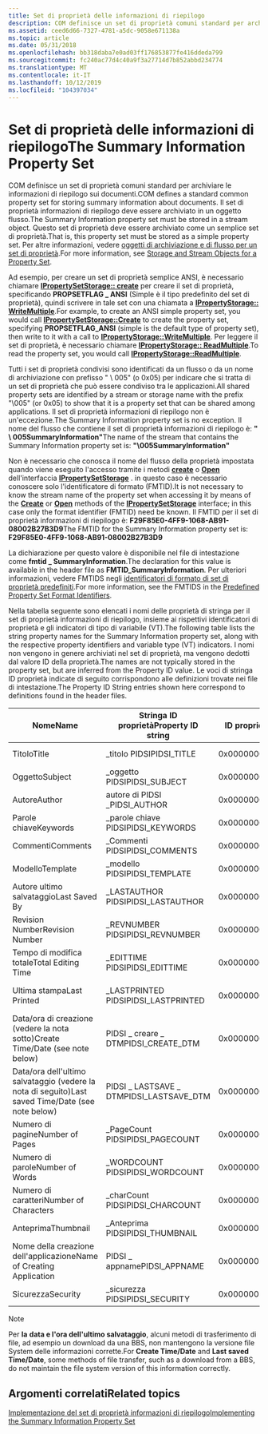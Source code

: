 ```yaml
---
title: Set di proprietà delle informazioni di riepilogo
description: COM definisce un set di proprietà comuni standard per archiviare le informazioni di riepilogo sui documenti.
ms.assetid: ceed6d66-7327-4781-a5dc-9058e671138a
ms.topic: article
ms.date: 05/31/2018
ms.openlocfilehash: bb318daba7e0ad03ff176853877fe416ddeda799
ms.sourcegitcommit: fc240ac77d4c40a9f3a27714d7b852abbd234774
ms.translationtype: MT
ms.contentlocale: it-IT
ms.lasthandoff: 10/12/2019
ms.locfileid: "104397034"
---
```

# <a name="the-summary-information-property-set"></a><span data-ttu-id="cf3da-103">Set di proprietà delle informazioni di riepilogo</span><span class="sxs-lookup"><span data-stu-id="cf3da-103">The Summary Information Property Set</span></span>

<span data-ttu-id="cf3da-104">COM definisce un set di proprietà comuni standard per archiviare le informazioni di riepilogo sui documenti.</span><span class="sxs-lookup"><span data-stu-id="cf3da-104">COM defines a standard common property set for storing summary information about documents.</span></span> <span data-ttu-id="cf3da-105">Il set di proprietà informazioni di riepilogo deve essere archiviato in un oggetto flusso.</span><span class="sxs-lookup"><span data-stu-id="cf3da-105">The Summary Information property set must be stored in a stream object.</span></span> <span data-ttu-id="cf3da-106">Questo set di proprietà deve essere archiviato come un semplice set di proprietà.</span><span class="sxs-lookup"><span data-stu-id="cf3da-106">That is, this property set must be stored as a simple property set.</span></span> <span data-ttu-id="cf3da-107">Per altre informazioni, vedere [oggetti di archiviazione e di flusso per un set di proprietà](storage-vs--stream-for-a-property-set.md).</span><span class="sxs-lookup"><span data-stu-id="cf3da-107">For more information, see [Storage and Stream Objects for a Property Set](storage-vs--stream-for-a-property-set.md).</span></span>

<span data-ttu-id="cf3da-108">Ad esempio, per creare un set di proprietà semplice ANSI, è necessario chiamare [**IPropertySetStorage:: create**](/windows/desktop/api/Propidl/nf-propidl-ipropertysetstorage-create) per creare il set di proprietà, specificando **PROPSETFLAG \_ ANSI** (Simple è il tipo predefinito del set di proprietà), quindi scrivere in tale set con una chiamata a [**IPropertyStorage:: WriteMultiple**](/windows/desktop/api/Propidl/nf-propidl-ipropertystorage-writemultiple).</span><span class="sxs-lookup"><span data-stu-id="cf3da-108">For example, to create an ANSI simple property set, you would call [**IPropertySetStorage::Create**](/windows/desktop/api/Propidl/nf-propidl-ipropertysetstorage-create) to create the property set, specifying **PROPSETFLAG\_ANSI** (simple is the default type of property set), then write to it with a call to [**IPropertyStorage::WriteMultiple**](/windows/desktop/api/Propidl/nf-propidl-ipropertystorage-writemultiple).</span></span> <span data-ttu-id="cf3da-109">Per leggere il set di proprietà, è necessario chiamare [**IPropertyStorage:: ReadMultiple**](/windows/desktop/api/Propidl/nf-propidl-ipropertystorage-readmultiple).</span><span class="sxs-lookup"><span data-stu-id="cf3da-109">To read the property set, you would call [**IPropertyStorage::ReadMultiple**](/windows/desktop/api/Propidl/nf-propidl-ipropertystorage-readmultiple).</span></span>

<span data-ttu-id="cf3da-110">Tutti i set di proprietà condivisi sono identificati da un flusso o da un nome di archiviazione con prefisso " \\ 005" (o 0x05) per indicare che si tratta di un set di proprietà che può essere condiviso tra le applicazioni.</span><span class="sxs-lookup"><span data-stu-id="cf3da-110">All shared property sets are identified by a stream or storage name with the prefix "\\005" (or 0x05) to show that it is a property set that can be shared among applications.</span></span> <span data-ttu-id="cf3da-111">Il set di proprietà informazioni di riepilogo non è un'eccezione.</span><span class="sxs-lookup"><span data-stu-id="cf3da-111">The Summary Information property set is no exception.</span></span> <span data-ttu-id="cf3da-112">Il nome del flusso che contiene il set di proprietà informazioni di riepilogo è: **" \\ 005SummaryInformation"**</span><span class="sxs-lookup"><span data-stu-id="cf3da-112">The name of the stream that contains the Summary Information property set is: **"\\005SummaryInformation"**</span></span>

<span data-ttu-id="cf3da-113">Non è necessario che conosca il nome del flusso della proprietà impostata quando viene eseguito l'accesso tramite i metodi [**create**](/windows/desktop/api/Propidl/nf-propidl-ipropertysetstorage-create) o [**Open**](/windows/desktop/api/Propidl/nf-propidl-ipropertysetstorage-open) dell'interfaccia [**IPropertySetStorage**](/windows/desktop/api/Propidl/nn-propidl-ipropertysetstorage) . in questo caso è necessario conoscere solo l'identificatore di formato (FMTID).</span><span class="sxs-lookup"><span data-stu-id="cf3da-113">It is not necessary to know the stream name of the property set when accessing it by means of the [**Create**](/windows/desktop/api/Propidl/nf-propidl-ipropertysetstorage-create) or [**Open**](/windows/desktop/api/Propidl/nf-propidl-ipropertysetstorage-open) methods of the [**IPropertySetStorage**](/windows/desktop/api/Propidl/nn-propidl-ipropertysetstorage) interface; in this case only the format identifier (FMTID) need be known.</span></span> <span data-ttu-id="cf3da-114">Il FMTID per il set di proprietà informazioni di riepilogo è: **F29F85E0-4FF9-1068-AB91-08002B27B3D9**</span><span class="sxs-lookup"><span data-stu-id="cf3da-114">The FMTID for the Summary Information property set is: **F29F85E0-4FF9-1068-AB91-08002B27B3D9**</span></span>

<span data-ttu-id="cf3da-115">La dichiarazione per questo valore è disponibile nel file di intestazione come **fmtid \_ SummaryInformation**.</span><span class="sxs-lookup"><span data-stu-id="cf3da-115">The declaration for this value is available in the header file as **FMTID\_SummaryInformation**.</span></span> <span data-ttu-id="cf3da-116">Per ulteriori informazioni, vedere FMTIDS negli [identificatori di formato di set di proprietà predefiniti](predefined-property-set-format-identifiers.md).</span><span class="sxs-lookup"><span data-stu-id="cf3da-116">For more information, see the FMTIDS in the [Predefined Property Set Format Identifiers](predefined-property-set-format-identifiers.md).</span></span>

<span data-ttu-id="cf3da-117">Nella tabella seguente sono elencati i nomi delle proprietà di stringa per il set di proprietà informazioni di riepilogo, insieme ai rispettivi identificatori di proprietà e gli indicatori di tipo di variabile (VT).</span><span class="sxs-lookup"><span data-stu-id="cf3da-117">The following table lists the string property names for the Summary Information property set, along with the respective property identifiers and variable type (VT) indicators.</span></span> <span data-ttu-id="cf3da-118">I nomi non vengono in genere archiviati nel set di proprietà, ma vengono dedotti dal valore ID della proprietà.</span><span class="sxs-lookup"><span data-stu-id="cf3da-118">The names are not typically stored in the property set, but are inferred from the Property ID value.</span></span> <span data-ttu-id="cf3da-119">Le voci di stringa ID proprietà indicate di seguito corrispondono alle definizioni trovate nei file di intestazione.</span><span class="sxs-lookup"><span data-stu-id="cf3da-119">The Property ID String entries shown here correspond to definitions found in the header files.</span></span>

| <span data-ttu-id="cf3da-120">Nome</span><span class="sxs-lookup"><span data-stu-id="cf3da-120">Name</span></span> | <span data-ttu-id="cf3da-121">Stringa ID proprietà</span><span class="sxs-lookup"><span data-stu-id="cf3da-121">Property ID string</span></span> | <span data-ttu-id="cf3da-122">ID proprietà</span><span class="sxs-lookup"><span data-stu-id="cf3da-122">Property ID</span></span> | <span data-ttu-id="cf3da-123">Tipo di VT</span><span class="sxs-lookup"><span data-stu-id="cf3da-123">VT type</span></span> |
|------|--------------------|-------------|---------|
| <span data-ttu-id="cf3da-124">Titolo</span><span class="sxs-lookup"><span data-stu-id="cf3da-124">Title</span></span> | <span data-ttu-id="cf3da-125">\_titolo PIDSI</span><span class="sxs-lookup"><span data-stu-id="cf3da-125">PIDSI\_TITLE</span></span> | <span data-ttu-id="cf3da-126">0x00000002</span><span class="sxs-lookup"><span data-stu-id="cf3da-126">0x00000002</span></span> | <span data-ttu-id="cf3da-127">\_LPSTR VT</span><span class="sxs-lookup"><span data-stu-id="cf3da-127">VT\_LPSTR</span></span>  |
| <span data-ttu-id="cf3da-128">Oggetto</span><span class="sxs-lookup"><span data-stu-id="cf3da-128">Subject</span></span> | <span data-ttu-id="cf3da-129">\_oggetto PIDSI</span><span class="sxs-lookup"><span data-stu-id="cf3da-129">PIDSI\_SUBJECT</span></span> | <span data-ttu-id="cf3da-130">0x00000003</span><span class="sxs-lookup"><span data-stu-id="cf3da-130">0x00000003</span></span> | <span data-ttu-id="cf3da-131">\_LPSTR VT</span><span class="sxs-lookup"><span data-stu-id="cf3da-131">VT\_LPSTR</span></span> |
| <span data-ttu-id="cf3da-132">Autore</span><span class="sxs-lookup"><span data-stu-id="cf3da-132">Author</span></span> | <span data-ttu-id="cf3da-133">autore di PIDSI \_</span><span class="sxs-lookup"><span data-stu-id="cf3da-133">PIDSI\_AUTHOR</span></span> | <span data-ttu-id="cf3da-134">0x00000004</span><span class="sxs-lookup"><span data-stu-id="cf3da-134">0x00000004</span></span> | <span data-ttu-id="cf3da-135">\_LPSTR VT</span><span class="sxs-lookup"><span data-stu-id="cf3da-135">VT\_LPSTR</span></span> |
| <span data-ttu-id="cf3da-136">Parole chiave</span><span class="sxs-lookup"><span data-stu-id="cf3da-136">Keywords</span></span> | <span data-ttu-id="cf3da-137">\_parole chiave PIDSI</span><span class="sxs-lookup"><span data-stu-id="cf3da-137">PIDSI\_KEYWORDS</span></span> | <span data-ttu-id="cf3da-138">0x00000005</span><span class="sxs-lookup"><span data-stu-id="cf3da-138">0x00000005</span></span> | <span data-ttu-id="cf3da-139">\_LPSTR VT</span><span class="sxs-lookup"><span data-stu-id="cf3da-139">VT\_LPSTR</span></span> |
| <span data-ttu-id="cf3da-140">Commenti</span><span class="sxs-lookup"><span data-stu-id="cf3da-140">Comments</span></span> | <span data-ttu-id="cf3da-141">\_Commenti PIDSI</span><span class="sxs-lookup"><span data-stu-id="cf3da-141">PIDSI\_COMMENTS</span></span> | <span data-ttu-id="cf3da-142">0x00000006</span><span class="sxs-lookup"><span data-stu-id="cf3da-142">0x00000006</span></span> | <span data-ttu-id="cf3da-143">\_LPSTR VT</span><span class="sxs-lookup"><span data-stu-id="cf3da-143">VT\_LPSTR</span></span> |
| <span data-ttu-id="cf3da-144">Modello</span><span class="sxs-lookup"><span data-stu-id="cf3da-144">Template</span></span> | <span data-ttu-id="cf3da-145">\_modello PIDSI</span><span class="sxs-lookup"><span data-stu-id="cf3da-145">PIDSI\_TEMPLATE</span></span> | <span data-ttu-id="cf3da-146">0x00000007</span><span class="sxs-lookup"><span data-stu-id="cf3da-146">0x00000007</span></span> | <span data-ttu-id="cf3da-147">\_LPSTR VT</span><span class="sxs-lookup"><span data-stu-id="cf3da-147">VT\_LPSTR</span></span> |
| <span data-ttu-id="cf3da-148">Autore ultimo salvataggio</span><span class="sxs-lookup"><span data-stu-id="cf3da-148">Last Saved By</span></span> | <span data-ttu-id="cf3da-149">\_LASTAUTHOR PIDSI</span><span class="sxs-lookup"><span data-stu-id="cf3da-149">PIDSI\_LASTAUTHOR</span></span> | <span data-ttu-id="cf3da-150">0x00000008</span><span class="sxs-lookup"><span data-stu-id="cf3da-150">0x00000008</span></span> | <span data-ttu-id="cf3da-151">\_LPSTR VT</span><span class="sxs-lookup"><span data-stu-id="cf3da-151">VT\_LPSTR</span></span> |
| <span data-ttu-id="cf3da-152">Revision Number</span><span class="sxs-lookup"><span data-stu-id="cf3da-152">Revision Number</span></span> | <span data-ttu-id="cf3da-153">\_REVNUMBER PIDSI</span><span class="sxs-lookup"><span data-stu-id="cf3da-153">PIDSI\_REVNUMBER</span></span> | <span data-ttu-id="cf3da-154">0x00000009</span><span class="sxs-lookup"><span data-stu-id="cf3da-154">0x00000009</span></span> | <span data-ttu-id="cf3da-155">\_LPSTR VT</span><span class="sxs-lookup"><span data-stu-id="cf3da-155">VT\_LPSTR</span></span> |
| <span data-ttu-id="cf3da-156">Tempo di modifica totale</span><span class="sxs-lookup"><span data-stu-id="cf3da-156">Total Editing Time</span></span> | <span data-ttu-id="cf3da-157">\_EDITTIME PIDSI</span><span class="sxs-lookup"><span data-stu-id="cf3da-157">PIDSI\_EDITTIME</span></span> | <span data-ttu-id="cf3da-158">0x0000000A</span><span class="sxs-lookup"><span data-stu-id="cf3da-158">0x0000000A</span></span> | <span data-ttu-id="cf3da-159">FILETIME VT \_ (UTC)</span><span class="sxs-lookup"><span data-stu-id="cf3da-159">VT\_FILETIME (UTC)</span></span> |
| <span data-ttu-id="cf3da-160">Ultima stampa</span><span class="sxs-lookup"><span data-stu-id="cf3da-160">Last Printed</span></span> | <span data-ttu-id="cf3da-161">\_LASTPRINTED PIDSI</span><span class="sxs-lookup"><span data-stu-id="cf3da-161">PIDSI\_LASTPRINTED</span></span> | <span data-ttu-id="cf3da-162">0x0000000B</span><span class="sxs-lookup"><span data-stu-id="cf3da-162">0x0000000B</span></span> | <span data-ttu-id="cf3da-163">FILETIME VT \_ (UTC)</span><span class="sxs-lookup"><span data-stu-id="cf3da-163">VT\_FILETIME (UTC)</span></span> |
| <span data-ttu-id="cf3da-164">Data/ora di creazione (vedere la nota sotto)</span><span class="sxs-lookup"><span data-stu-id="cf3da-164">Create Time/Date (see note below)</span></span> | <span data-ttu-id="cf3da-165">PIDSI \_ creare \_ DTM</span><span class="sxs-lookup"><span data-stu-id="cf3da-165">PIDSI\_CREATE\_DTM</span></span> | <span data-ttu-id="cf3da-166">0x0000000C</span><span class="sxs-lookup"><span data-stu-id="cf3da-166">0x0000000C</span></span> | <span data-ttu-id="cf3da-167">FILETIME VT \_ (UTC)</span><span class="sxs-lookup"><span data-stu-id="cf3da-167">VT\_FILETIME (UTC)</span></span> |
| <span data-ttu-id="cf3da-168">Data/ora dell'ultimo salvataggio (vedere la nota di seguito)</span><span class="sxs-lookup"><span data-stu-id="cf3da-168">Last saved Time/Date (see note below)</span></span> | <span data-ttu-id="cf3da-169">PIDSI \_ LASTSAVE \_ DTM</span><span class="sxs-lookup"><span data-stu-id="cf3da-169">PIDSI\_LASTSAVE\_DTM</span></span> | <span data-ttu-id="cf3da-170">0x0000000D</span><span class="sxs-lookup"><span data-stu-id="cf3da-170">0x0000000D</span></span> | <span data-ttu-id="cf3da-171">FILETIME VT \_ (UTC)</span><span class="sxs-lookup"><span data-stu-id="cf3da-171">VT\_FILETIME (UTC)</span></span> |
| <span data-ttu-id="cf3da-172">Numero di pagine</span><span class="sxs-lookup"><span data-stu-id="cf3da-172">Number of Pages</span></span> | <span data-ttu-id="cf3da-173">\_PageCount PIDSI</span><span class="sxs-lookup"><span data-stu-id="cf3da-173">PIDSI\_PAGECOUNT</span></span> | <span data-ttu-id="cf3da-174">0x0000000E</span><span class="sxs-lookup"><span data-stu-id="cf3da-174">0x0000000E</span></span> | <span data-ttu-id="cf3da-175">VT \_ I4</span><span class="sxs-lookup"><span data-stu-id="cf3da-175">VT\_I4</span></span> |
| <span data-ttu-id="cf3da-176">Numero di parole</span><span class="sxs-lookup"><span data-stu-id="cf3da-176">Number of Words</span></span> | <span data-ttu-id="cf3da-177">\_WORDCOUNT PIDSI</span><span class="sxs-lookup"><span data-stu-id="cf3da-177">PIDSI\_WORDCOUNT</span></span> | <span data-ttu-id="cf3da-178">0x0000000F</span><span class="sxs-lookup"><span data-stu-id="cf3da-178">0x0000000F</span></span> | <span data-ttu-id="cf3da-179">VT \_ I4</span><span class="sxs-lookup"><span data-stu-id="cf3da-179">VT\_I4</span></span> |
| <span data-ttu-id="cf3da-180">Numero di caratteri</span><span class="sxs-lookup"><span data-stu-id="cf3da-180">Number of Characters</span></span> | <span data-ttu-id="cf3da-181">\_charCount PIDSI</span><span class="sxs-lookup"><span data-stu-id="cf3da-181">PIDSI\_CHARCOUNT</span></span> | <span data-ttu-id="cf3da-182">0x00000010</span><span class="sxs-lookup"><span data-stu-id="cf3da-182">0x00000010</span></span> | <span data-ttu-id="cf3da-183">VT \_ I4</span><span class="sxs-lookup"><span data-stu-id="cf3da-183">VT\_I4</span></span> |
| <span data-ttu-id="cf3da-184">Anteprima</span><span class="sxs-lookup"><span data-stu-id="cf3da-184">Thumbnail</span></span> | <span data-ttu-id="cf3da-185">\_Anteprima PIDSI</span><span class="sxs-lookup"><span data-stu-id="cf3da-185">PIDSI\_THUMBNAIL</span></span> | <span data-ttu-id="cf3da-186">0x00000011</span><span class="sxs-lookup"><span data-stu-id="cf3da-186">0x00000011</span></span> | <span data-ttu-id="cf3da-187">VT \_ CF</span><span class="sxs-lookup"><span data-stu-id="cf3da-187">VT\_CF</span></span> |
| <span data-ttu-id="cf3da-188">Nome della creazione dell'applicazione</span><span class="sxs-lookup"><span data-stu-id="cf3da-188">Name of Creating Application</span></span> | <span data-ttu-id="cf3da-189">PIDSI \_ appname</span><span class="sxs-lookup"><span data-stu-id="cf3da-189">PIDSI\_APPNAME</span></span> | <span data-ttu-id="cf3da-190">0x00000012</span><span class="sxs-lookup"><span data-stu-id="cf3da-190">0x00000012</span></span> | <span data-ttu-id="cf3da-191">\_LPSTR VT</span><span class="sxs-lookup"><span data-stu-id="cf3da-191">VT\_LPSTR</span></span> |
| <span data-ttu-id="cf3da-192">Sicurezza</span><span class="sxs-lookup"><span data-stu-id="cf3da-192">Security</span></span> | <span data-ttu-id="cf3da-193">\_sicurezza PIDSI</span><span class="sxs-lookup"><span data-stu-id="cf3da-193">PIDSI\_SECURITY</span></span> | <span data-ttu-id="cf3da-194">0x00000013</span><span class="sxs-lookup"><span data-stu-id="cf3da-194">0x00000013</span></span> | <span data-ttu-id="cf3da-195">VT \_ I4</span><span class="sxs-lookup"><span data-stu-id="cf3da-195">VT\_I4</span></span> |

> [!NOTE]
> <span data-ttu-id="cf3da-196">Per **la** **data e l'ora dell'ultimo salvataggio**, alcuni metodi di trasferimento di file, ad esempio un download da una BBS, non mantengono la versione file System delle informazioni corrette.</span><span class="sxs-lookup"><span data-stu-id="cf3da-196">For **Create Time/Date** and **Last saved Time/Date**, some methods of file transfer, such as a download from a BBS, do not maintain the file system version of this information correctly.</span></span>

## <a name="related-topics"></a><span data-ttu-id="cf3da-197">Argomenti correlati</span><span class="sxs-lookup"><span data-stu-id="cf3da-197">Related topics</span></span>

<dl> <dt>

[<span data-ttu-id="cf3da-198">Implementazione del set di proprietà informazioni di riepilogo</span><span class="sxs-lookup"><span data-stu-id="cf3da-198">Implementing the Summary Information Property Set</span></span>](implementing-the-summary-information-property-set.md)
</dt> </dl>

 

 




